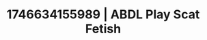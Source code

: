 ---
categories:
- Satin sheets
- AI-generated
- Close contact
- Slow strip tease
- Heat of the moment
- ASMR
- Cosplay
- Creative kink
image: /assets/images/1746634155989.jpg
layout: post
seo:
  description: Featured content with sensual Scat Fetish, ABDL Play. HD images available.
  keywords: Scat Fetish, ABDL Play
  og_image: /assets/images/1746634155989.jpg
  schema_type: VisualArtwork
tags:
- ABDL Play
- Scat Fetish
- '#1746634155989'
title: 1746634155989 | ABDL Play Scat Fetish
---